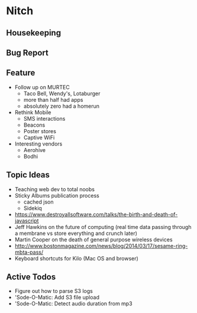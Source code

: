 Nitch
=====

## Housekeeping

## Bug Report

## Feature

* Follow up on MURTEC
    * Taco Bell, Wendy's, Lotaburger
    * more than half had apps
    * absolutely zero had a homerun
* Rethink Mobile
    * SMS interactions
    * Beacons
    * Poster stores
    * Captive WiFi
* Interesting vendors
    * Aerohive
    * Bodhi

## Topic Ideas

* Teaching web dev to total noobs
* Sticky Albums publication process
    * cached json
    * Sidekiq
* https://www.destroyallsoftware.com/talks/the-birth-and-death-of-javascript
* Jeff Hawkins on the future of computing (real time data passing through a membrane vs store everything and crunch later)
* Martin Cooper on the death of general purpose wireless devices
* http://www.bostonmagazine.com/news/blog/2014/03/17/sesame-ring-mbta-pass/
* Keyboard shortcuts for Kilo (Mac OS and browser)

## Active Todos

* Figure out how to parse S3 logs
* 'Sode-O-Matic: Add S3 file upload
* 'Sode-O-Matic: Detect audio duration from mp3

